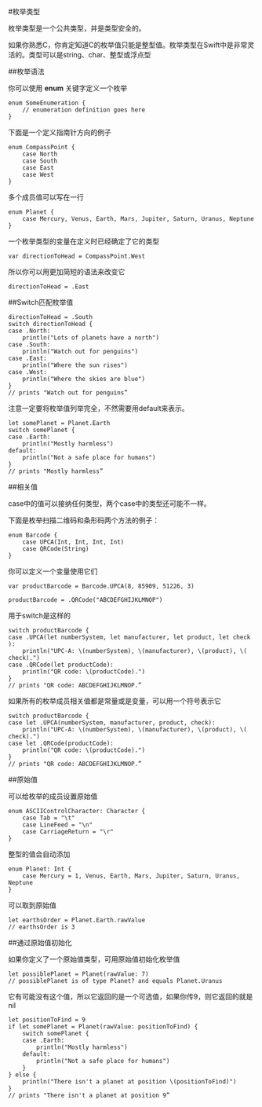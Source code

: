 #枚举类型

枚举类型是一个公共类型，并是类型安全的。

如果你熟悉C，你肯定知道C的枚举值只能是整型值。枚举类型在Swift中是非常灵活的。类型可以是string、char、整型或浮点型

##枚举语法

你可以使用 **enum** 关键字定义一个枚举

	enum​ ​SomeEnumeration​ {
	​    ​// enumeration definition goes here
	​}
	
下面是一个定义指南针方向的例子

	enum​ ​CompassPoint​ {
	​    ​case​ ​North
	​    ​case​ ​South
	​    ​case​ ​East
	​    ​case​ ​West
	​}
	
多个成员值可以写在一行

	enum​ ​Planet​ {
	​    ​case​ ​Mercury​, ​Venus​, ​Earth​, ​Mars​, ​Jupiter​, ​Saturn​, ​Uranus​, ​Neptune
	​}
	
一个枚举类型的变量在定义时已经确定了它的类型

	var​ ​directionToHead​ = ​CompassPoint​.​West
	
所以你可以用更加简短的语法来改变它

	directionToHead​ = .​East
	
##Switch匹配枚举值

	directionToHead​ = .​South
	​switch​ ​directionToHead​ {
	​case​ .​North​:
	​    ​println​(​"Lots of planets have a north"​)
	​case​ .​South​:
	​    ​println​(​"Watch out for penguins"​)
	​case​ .​East​:
	​    ​println​(​"Where the sun rises"​)
	​case​ .​West​:
	​    ​println​(​"Where the skies are blue"​)
	​}
	​// prints "Watch out for penguins”

注意一定要将枚举值列举完全，不然需要用default来表示。

	let​ ​somePlanet​ = ​Planet​.​Earth
	​switch​ ​somePlanet​ {
	​case​ .​Earth​:
	​    ​println​(​"Mostly harmless"​)
	​default​:
	​    ​println​(​"Not a safe place for humans"​)
	​}
	​// prints "Mostly harmless”
	
##相关值

case中的值可以接纳任何类型，两个case中的类型还可能不一样。

下面是枚举扫描二维码和条形码两个方法的例子：

	enum​ ​Barcode​ {
	​    ​case​ ​UPCA​(​Int​, ​Int​, ​Int​, ​Int​)
	​    ​case​ ​QRCode​(​String​)
	​}

你可以定义一个变量使用它们

	var​ ​productBarcode​ = ​Barcode​.​UPCA​(​8​, ​85909​, ​51226​, ​3​)
	
	productBarcode​ = .​QRCode​(​"ABCDEFGHIJKLMNOP"​)
	
用于switch是这样的

	switch​ ​productBarcode​ {
	​case​ .​UPCA​(​let​ ​numberSystem​, ​let​ ​manufacturer​, ​let​ ​product​, ​let​ ​check​):
	​    ​println​(​"UPC-A: ​\(​numberSystem​)​, ​\(​manufacturer​)​, ​\(​product​)​, ​\(​check​)​."​)
	​case​ .​QRCode​(​let​ ​productCode​):
	​    ​println​(​"QR code: ​\(​productCode​)​."​)
	​}
	​// prints "QR code: ABCDEFGHIJKLMNOP.”

如果所有的枚举成员相关值都是常量或是变量，可以用一个符号表示它

	switch​ ​productBarcode​ {
	​case​ ​let​ .​UPCA​(​numberSystem​, ​manufacturer​, ​product​, ​check​):
	​    ​println​(​"UPC-A: ​\(​numberSystem​)​, ​\(​manufacturer​)​, ​\(​product​)​, ​\(​check​)​."​)
	​case​ ​let​ .​QRCode​(​productCode​):
	​    ​println​(​"QR code: ​\(​productCode​)​."​)
	​}
	​// prints "QR code: ABCDEFGHIJKLMNOP.”

##原始值

可以给枚举的成员设置原始值

	enum​ ​ASCIIControlCharacter​: ​Character​ {
	​    ​case​ ​Tab​ = ​"\t"
	​    ​case​ ​LineFeed​ = ​"\n"
	​    ​case​ ​CarriageReturn​ = ​"\r"
	​}
	
整型的值会自动添加

	enum​ ​Planet​: ​Int​ {
	​    ​case​ ​Mercury​ = ​1​, ​Venus​, ​Earth​, ​Mars​, ​Jupiter​, ​Saturn​, ​Uranus​, ​Neptune
	​}
	
可以取到原始值

	let​ ​earthsOrder​ = ​Planet​.​Earth​.​rawValue
	​// earthsOrder is 3
	
##通过原始值初始化

如果你定义了一个原始值类型，可用原始值初始化枚举值

	let​ ​possiblePlanet​ = ​Planet​(​rawValue​: ​7​)
	​// possiblePlanet is of type Planet? and equals Planet.Uranus
	
它有可能没有这个值，所以它返回的是一个可选值，如果你传9，则它返回的就是nil

	let​ ​positionToFind​ = ​9
	​if​ ​let​ ​somePlanet​ = ​Planet​(​rawValue​: ​positionToFind​) {
	​    ​switch​ ​somePlanet​ {
	​    ​case​ .​Earth​:
	​        ​println​(​"Mostly harmless"​)
	​    ​default​:
	​        ​println​(​"Not a safe place for humans"​)
	​    }
	​} ​else​ {
	​    ​println​(​"There isn't a planet at position ​\(​positionToFind​)​"​)
	​}
	​// prints "There isn't a planet at position 9”

